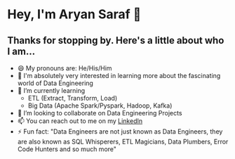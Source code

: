 # Hey, I'm Aryan Saraf 👋

## Thanks for stopping by. Here's a little about who I am...
  - 😄 My pronouns are: He/His/Him
  - 👀 I'm absolutely very interested in learning more about the fascinating world of Data Engineering
  - 🌱 I’m currently learning
     - ETL (Extract, Transform, Load)
     - Big Data (Apache Spark/Pyspark, Hadoop, Kafka)
  - 💞️ I’m looking to collaborate on Data Engineering Projects
  - 📫 You can reach out to me on my [LinkedIn](www.linkedin.com/in/aryan-saraf-24627a296)
  - ⚡ Fun fact: "Data Engineers are not just known as Data Engineers, they are also known as SQL Whisperers, ETL Magicians, Data Plumbers, Error Code Hunters and so much more"
